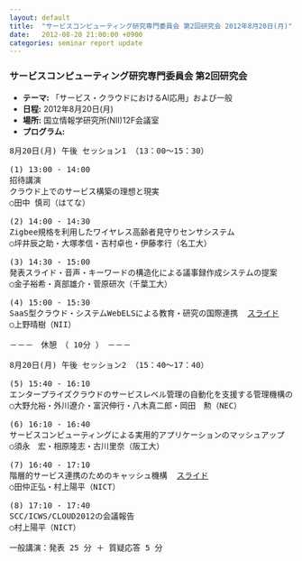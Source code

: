 ```yaml
---
layout: default
title:  "サービスコンピューティング研究専門委員会 第2回研究会 2012年8月20日(月)"
date:   2012-08-20 21:00:00 +0900
categories: seminar report update
---
```


### サービスコンピューティング研究専門委員会 第2回研究会
- __テーマ:__ 「サービス・クラウドにおけるAI応用」および一般
- __日程:__ 2012年8月20日(月)
- __場所:__ 国立情報学研究所(NII)12F会議室
- __プログラム:__


<pre>
8月20日(月) 午後 セッション1 （13：00～15：30）

(1) 13:00 - 14:00
招待講演
クラウド上でのサービス構築の理想と現実
○田中 慎司（はてな）

(2) 14:00 - 14:30
Zigbee規格を利用したワイヤレス高齢者見守りセンサシステム
○坪井辰之助・大塚孝信・吉村卓也・伊藤孝行（名工大）

(3) 14:30 - 15:00
発表スライド・音声・キーワードの構造化による議事録作成システムの提案
○金子裕希・真部雄介・菅原研次（千葉工大）

(4) 15:00 - 15:30
SaaS型クラウド・システムWebELSによる教育・研究の国際連携  <a href="/assets/file20120820/ueno_slide.pdf">スライド</a>
○上野晴樹（NII）

－－－　休憩　（ 10分 ）　－－－

8月20日(月) 午後 セッション2 （15：40～17：40）

(5) 15:40 - 16:10
エンタープライズクラウドのサービスレベル管理の自動化を支援する管理機構の開発と評価  <a href="/assets/file20120820/oono_slide.pdf">スライド</a>
○大野允裕・外川遼介・富沢伸行・八木真二郎・岡田　勲（NEC）

(6) 16:10 - 16:40
サービスコンピューティングによる実用的アプリケーションのマッシュアップ  <a href="/assets/file20120820/sunaga_slide.pdf">スライド</a>
○須永　宏・相原隆志・古川里奈（阪工大）

(7) 16:40 - 17:10
階層的サービス連携のためのキャッシュ機構  <a href="/assets/file20120820/mtnk_slide.pdf">スライド</a>
○田仲正弘・村上陽平（NICT）

(8) 17:10 - 17:40
SCC/ICWS/CLOUD2012の会議報告
○村上陽平（NICT）

一般講演：発表 25 分 ＋ 質疑応答 5 分
</pre>

